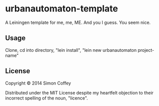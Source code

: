# urbanautomaton-template

A Leiningen template for me, me, ME. And you I guess. You seem nice.

## Usage

Clone, cd into directory, "lein install", "lein new urbanautomaton project-name"

## License

Copyright © 2014 Simon Coffey

Distributed under the MIT License despite my heartfelt objection to
their incorrect spelling of the noun, "licence".
